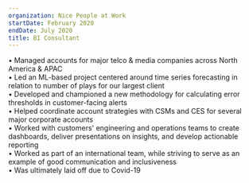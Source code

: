```yaml
---
organization: Nice People at Work
startDate: February 2020
endDate: July 2020
title: BI Consultant
---
```


• Managed accounts for major telco & media companies across North America & APAC <br/>
• Led an ML-based project centered around time series forecasting in relation to number of plays for our largest client<br/>
• Developed and championed a new methodology for calculating error thresholds in customer-facing alerts <br/>
• Helped coordinate account strategies with CSMs and CES for several major corporate accounts <br/>
• Worked with customers' engineering and operations teams to create dashboards, deliver presentations on insights, and develop actionable reporting <br/>
• Worked as part of an international team, while striving to serve as an example of good communication and inclusiveness<br/>
• Was ultimately laid off due to Covid-19
